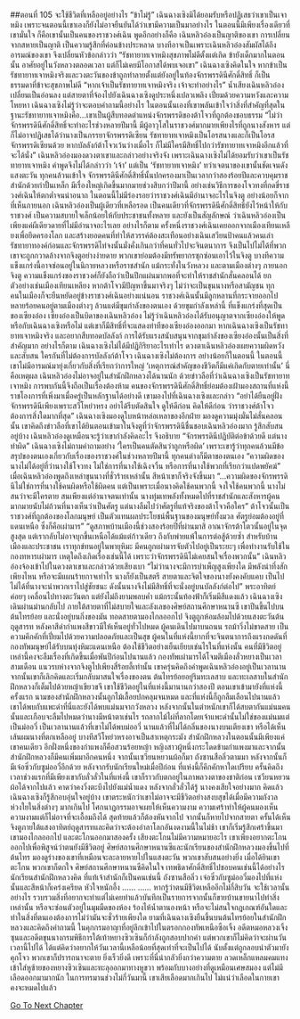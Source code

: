 ##ตอนที่ 105 จะใช้ชีวิตที่เหลืออยู่อย่างไร
“ข้าไม่รู้”
เฉินฉางเซิงมิได้ยอมรับหรือปฏิเสธว่าเขาเป็นเจาหมิง เพราะจนตอนนี้เขาเองก็ยังไม่อาจยืนยันได้ว่าเขามีความเป็นมาอย่างไร
ในตอนนี้มีเพียงเรื่องเดียวที่เขามั่นใจ ก็คือเขานั้นเป็นคนของราชวงศ์เฉิน พูดอีกอย่างก็คือ เฉินหลิวอ๋องเป็นญาติของเขา
การเปลี่ยนจากสหายเป็นญาติ เป็นความรู้สึกที่ค่อนข้างประหลาด
บางทีอาจเป็นเพราะเฉินหลิวอ๋องสัมผัสได้ถึงอารมณ์ของเขา จึงเปลี่ยนหัวข้อกล่าวว่า “รัชทายาทเจาหมิงสุขภาพไม่ดีตั้งแต่เกิด ข้ายังเด็กมากในตอนนั้น อาศัยอยู่ในวังหลวงตลอดเวลา แต่ก็ไม่เคยมีโอกาสได้พบเจอเขา”
เฉินฉางเซิงคิดในใจ หากข้าเป็นรัชทายาทเจาหมิงจริงและวงตะวันของข้าถูกทำลายตั้งแต่ยังอยู่ในท้องจักรพรรดินีศักดิ์สิทธิ์ ก็เป็นธรรมดาที่ข้าจะสุขภาพไม่ดี
“หากเจ้าเป็นรัชทายาทเจาหมิงจริง เจ้าจะทำอย่างไร”
น้ำเสียงเฉินหลิวอ๋องเปลี่ยนเป็นอ่อนลง แต่สายตาที่จ้องไปยังเฉินฉางเซิงดูประหนึ่งเปลวเพลิง เปี่ยมด้วยความหวังและความโหยหา
เฉินฉางเซิงไม่รู้ว่าจะตอบคำถามนี้อย่างไร ในตอนนั้นเองที่เขาพลันเข้าใจว่าสิ่งที่สำคัญที่สุดในฐานะรัชทายาทเจาหมิงคือ...เขาเป็นผู้สืบทอดตำแหน่งจักรพรรดิของต้าโจวที่ถูกต้องชอบธรรม
“ไม่ว่าจักรพรรดินีศักดิ์สิทธิ์จะทำอะไรช่วงหลายปีมานี้ มีผู้อาวุโสในราชวงศ์มากมายเพียงไรที่ถูกนางสังหาร แต่ก็ไม่อาจปฏิเสธได้ว่านางเป็นภรรยาจักรพรรดิเซียน รัชทายาทเจาหมิงเป็นโอรสนางและก็เป็นโอรสจักรพรรดิเซียนด้วย หากบัลลังก์ต้าโจวเว้นว่างเมื่อไร ก็ไม่มีใครมีสิทธิ์ไปกว่ารัชทายาทเจาหมิงอีกแล้วที่จะได้นั่ง”
เฉินหลิวอ๋องมองดวงตาเขาและกล่าวอย่างจริงจัง
เพราะเฉินฉางเซิงไม่ได้ยอมรับว่าเขาเป็นรัชทายาทเจาหมิง คำพูดจึงไม่ได้กล่าวว่า ‘เจ้า’ แต่เป็น ‘รัชทายาทเจาหมิง’
ทว่าเจตนาของเขานั้นชัดเจนดังแสงตะวัน ทุกคนล้วนเข้าใจ
จักรพรรดินีศักดิ์สิทธิ์นั้นปกครองมาเป็นเวลากว่าสองร้อยปีและควบคุมราชสำนักด้วยกำปั้นเหล็ก มีเรื่องใหญ่เกิดขึ้นมากมายช่วงสิบกว่าปีมานี้ อย่างเช่นวิธีการของโจวทงที่กดขี่ราชวงศ์เฉินให้ตกต่ำจนน่าอนาถ ในตอนนี้ไม่มีร่องรอยว่าราชวงศ์เฉินมีอำนาจอะไรในจิงตู อย่างน้อยก็จากที่เห็นภายนอก เฉินหลิวอ๋องเป็นผู้เดียวที่เหลือรอด เป็นคนเดียวที่จักรพรรดินีศักดิ์สิทธิ์ยังไว้หน้าให้กับราชวงศ์ เป็นความสบายใจเล็กน้อยให้กับประชาชนทั้งหลาย และยังเป็นสัญลักษณ์ ว่าเฉินหลิวอ๋องเป็นเพียงแค่ผีเดียวดายที่ไม่มีอำนาจอะไรเลย
อย่างไรก็ตาม ครั้งหนึ่งราชวงศ์เฉินเคยออกจากเมืองเทียนเหลียงเพื่อยึดครองโลก และสร้างยอดคนที่ทำให้สวรรค์ต้องสะเทือนอย่างเฉินเสวียนป้าคนแล้วคนเล่า รัชทายาทองค์ก่อนและจักรพรรดิไท่จงนั้นมั่งคั่งเกินกว่าที่คนทั่วไปจะจินตนาการ จึงเป็นไปไม่ได้ที่พวกเขาจะถูกกวาดล้างจากจิงตูอย่างง่ายดาย พวกเขาย่อมต้องมีทรัพยากรซุกซ่อนเอาไว้ในจิงตู บางทีความแข็งแกร่งนี้อาจซ่อนอยู่ในนิกายหลวงหรือราชสำนัก แม้กระทั่งในวังหลวง และตามเมืองต่างๆ ภายนอกจิงตู ความแข็งแกร่งของราชวงศ์ก็ยังถือว่าเป็นปึกแผ่นมากพอที่จะทำให้ราชสำนักสั่นคลอนได้
ยกตัวอย่างเช่นเมืองเทียนเหลียง หากต้าโจวมีปัญหาขึ้นมาจริงๆ ไม่ว่าจะเป็นขุนนางหรือสามัญชน ทุกคนในเมืองก็จะยืนหยัดอยู่ข้างราชวงศ์เฉินอย่างแน่นอน
ราชวงศ์เฉินนั้นมีลูกหลานที่กระจายออกไปหลายร้อยคนอยู่ตามเมืองต่างๆ ล้วนแต่มีขุมกำลังของตนเอง ด้วยขุมกำลังเหล่านี้ ที่แข็งแกร่งที่สุดเป็นของเซียงอ๋อง
เซียงอ๋องเป็นบิดาของเฉินหลิวอ๋อง
ไม่รู้ว่าเฉินหลิวอ๋องได้รับอนุญาตจากเซียงอ๋องให้พูดหรือกับเฉินฉางเซิงหรือไม่ แต่เขาก็มีสิทธิ์ที่จะแสดงท่าทีของเซียงอ๋องออกมา
หากเฉินฉางเซิงเป็นรัชทายาทเจาหมิงจริง และอยากสืบทอดบัลลังก์ การได้รับแรงสนับสนุนจากขุมกำลังของเซียงอ๋องนั้นเป็นสิ่งที่สำคัญมาก
อย่างไรก็ตาม เฉินฉางเซิงไม่ได้มีปฏิกิริยาอะไรเท่าไร
ดวงตาเฉินหลิวอ๋องเผยความผิดหวังและสับสน
ใครกันที่ไม่ต้องการบัลลังก์ต้าโจว
เฉินฉางเซิงไม่ต้องการ อย่างน้อยก็ในตอนนี้ ในตอนนี้ เขาไม่มีอารมณ์มายุ่งเกี่ยวกับสิ่งที่เรียกว่าการใหญ่
‘เหตุการณ์สำคัญของชีวิตก็มีแค่เกิดกับตายเท่านั้น’ นี่คือเหตุผล
เฉินหลิวอ๋องไม่อาจอยู่ในสำนักฝึกหลวงได้นานนัก ด้วยข่าวลือที่ว่าเฉินฉางเซิงเป็นรัชทายาทเจาหมิง การพบกันนี้จึงถือเป็นเรื่องต้องห้าม
คนของจักรพรรดินีศักดิ์สิทธิ์ย่อมต้องเฝ้ามองสถานที่แห่งนี้ ราชโองการที่เพิ่งมาเมื่อครู่เป็นหลักฐานได้อย่างดี
เขามองไปที่เฉินฉางเซิงและกล่าว “อย่าได้ยืนอยู่ฝั่งจักรพรรดินีเพียงเพราะสวีโหย่วหรง อย่าได้รีบตัดสินใจ ดูให้ดีก่อน คิดให้ดีก่อน ว่าราชวงศ์ต้าโจวต้องการสิ่งใดมากที่สุด”
เฉินฉางเซิงมองดูใบหน้าหล่อเหลาของอีกฝ่าย มองดูความมุ่งมั่นไม่สั่นคลอนนั้น เขาคิดถึงข่าวลือที่เขาได้ยินตอนเข้ามาในจิงตูที่ว่าจักรพรรดินีชื่นชอบเฉินหลิวอ๋องมาก รู้สึกสับสนอยู่บ้าง
เฉินหลิวอ๋องดูเหมือนจะรู้ว่าเขากำลังคิดอะไร จึงอธิบาย “จักรพรรดินีปฏิบัติต่อข้าด้วยดี แต่นางทำผิด”
เฉินฉางเซิงไม่ถามคำถามอย่าง ‘ใครเป็นคนตัดสินว่าถูกหรือผิด’ เพราะเขารู้ว่าทุกคนล้วนมีข้อสรุปของตนเองเกี่ยวกับเรื่องของราชวงศ์ในช่วงหลายปีมานี้ ทุกคนต่างก็มีตาของตนเอง
“ความผิดของนางไม่ได้อยู่ที่ว่านางใช้โจวทง ไม่ใช่การที่นางใช้เฉิงจวิ้น หรือการที่นางใช้พวกที่เรียกว่าแปดพยัคฆ์”
เมื่อเฉินหลิวอ๋องพูดถึงเหล่าขุนนางที่ชั่วร้ายเหล่านั้น สีหน้าเขาก็จริงจังขึ้นมา “...ความผิดของจักรพรรดินีไม่ใช่การที่นางใช้คนผิดหรือใช้ผิดคน แต่เป็นเพราะเมื่อนางคิดใช้คนพวกนี้ จงใจใช้คนพวกนี้ นางไม่สนว่าจะมีใครตาย สนเพียงแต่อำนาจตนเท่านั้น นางทุ่มเทพลังทั้งหมดไปที่ราชสำนักและสังหารผู้คนมากมายนับไม่ถ้วนที่นางเห็นว่าเป็นศัตรู แต่นางลืมไปว่าศัตรูที่แท้จริงของต้าโจวคือใคร”
ต้าโจวนั้นเป็นราชวงศ์ที่ถูกต้องของโลกมนุษย์ เป็นตัวแทนผลประโยชน์พื้นฐานของมนุษย์ทั้งมวล ศัตรูย่อมต้องอยู่ที่แดนเหนือ ซึ่งก็คือเผ่ามาร”
“ดูสภาพบ้านเมืองนี้ช่วงสองร้อยปีที่ผ่านมาสิ อาณาจักรต้าโตวนั้นอยู่ในจุดสูงสุด แต่เรากลับไม่อาจบุกขึ้นเหนือได้แม้แต่ก้าวเดียว ถึงกับพ่ายแพ้ในการต่อสู้ด้วยซ้ำ สำหรับบ้านเมืองและประชาชน เราทุกข์ทนอยู่ในพายุหิมะ มีคนถูกเผ่ามารจับตัวไปอยู่เป็นระยะๆ เพื่อทำงานรับใช้ในกองทหารเผ่ามาร เหตุใดถึงเกิดเรื่องเช่นนี้ได้ เพราะว่าจักรพรรดินีไม่เคยสนใจเรื่องพวกนั้น”
เฉินหลิวอ๋องจ้องเข้าไปในดวงตาเขาและกล่าวด้วยเสียงเบา “ไม่ว่านางจะมีการบำเพ็ญสูงเพียงใด มีพลังน่าทึ่งสักเพียงไหน หรือจะมีแผนร้ายกาจเท่าไร นางก็ยังเป็นสตรี สายตาและจิตใจของนางยังคงคับแคบ เป็นไปไม่ได้ที่นางจะนำพวกเราไปสู่ชัยชนะ ดังนั้นนางจึงไม่มีสิทธิ์ที่จะนั่งอยู่บนบัลลังก์ต่อไป”
พระอาทิตย์ค่อยๆ เคลื่อนไปทางตะวันตก แต่ยังไม่ถึงยามพลบค่ำ แม้กระนั้นท้องฟ้าก็เริ่มมีสีแดงแล้ว
เฉินฉางเซิงเดินผ่านม่านกลับไป ภายใต้สายตาที่ไม่สบายใจและลังเลของศิษย์สถานศึกษาหนานซี เขาปีนขึ้นไปบนต้นไทรย้อย และนั่งอยู่บนกิ่งของมัน ทอดสายตามองไกลออกไป
จิงตูถูกห้อมล้อมไปด้วยแสงตะวันต้นฤดูสารท หลังคาสีดำกำแพงสีขาวมีให้เห็นอยู่ทั่วไปหมด ผู้คนเดินไปมาบนถนน รถม้าวิ่งไม่ขาดสาย เป็นความคึกคักที่เปี่ยมไปด้วยความปลอดภัยและเป็นสุข
ผู้คนในที่แห่งนี้ยากที่จะจินตนาการถึงแรงกดดันที่กองทัพมนุษย์ได้รับบนทุ่งหิมะแดนเหนือ ต้องใช้ชีวิตอย่างเย็นเยียบเช่นไรในที่แห่งนั้น
คนที่มีชีวิตอยู่เหล่านี้คงจะลืมเรื่องที่เกิดขึ้นเมื่อพันปีก่อนไปนานแล้ว กองทัพเผ่ามารได้โจมตีเมืองลั่วหยางเป็นเวลาสามเดือน แนวรบห่างจากจิงตูไปเพียงสี่ร้อยลี้เท่านั้น
เขาครุ่นคิดถึงคำพูดเฉินหลิวอ๋องอยู่เป็นเวลานาน จากนั้นเขาก็เลิกคิดและเริ่มกลับมาสนใจเรื่องของตน
ต้นไทรย้อยอยู่ริมทะเลสาบ และทะเลสาบในสำนักฝึกหลวงก็เต็มไปด้วยหญ้าเขียวขจี
เขาใช้ชีวิตอยู่ในที่แห่งนี้มานานกว่าสองปี ตอนเขาเข้ามายังที่แห่งนี้ครั้งแรก นามของสำนักฝึกหลวงนั้นถูกไม้เลื้อยปกคลุมจนหมด และที่แห่งนี้ก็ถูกลืมเลือนไปนานแล้ว
เขาได้พบกับแพะดำที่นี่และยังได้พบแม่นมจากวังหลวง หลังจากนั้นในตำหนักเขาก็ได้สบตากันแม่นมคนนั้นและเกือบจะลืมไปหมดว่านางมีหน้าตาเช่นไร
รถลากไม้ไผ่ที่ลากโดยเจ้าแพะดำนั้นไม่ใช่ของแม่นมแต่เป็นม่ออวี่
เป็นเวลานานแล้วที่เขาไม่ได้พบม่ออวี่ นานแล้วที่ไม่ได้กลิ่นของนางบนเตียงเขา หรือได้เห็นเส้นผมนางที่ตกเหลืออยู่ บางทีสวีโหย่วหรงอาจเป็นสาเหตุกระมัง
สำนักฝึกหลวงในตอนนั้นมีเพียงแค่เขาคนเดียว
อีกฝั่งหนึ่งของกำแพงก็คือสวนร้อยหญ้า หญิงสาวผู้หนึ่งกระโดดข้ามกำแพงมาและจากนั้นสำนักฝึกหลวงก็มีคนเพิ่มมาอีกคนหนึ่ง
จากนั้นเซวียนหยวนผ้อก็มา ถังซานสือลิ่วตามมา หลังจากนั้นก็มีเจ๋อซิ่วกับซูม่ออวี๋อีกด้วย หลังจากรับนักเรียนใหม่เมื่อปีก่อน ที่แห่งนี้ก็คึกคักหาใดเปรียบ
ครั้นคิดถึงเวลาช่วงแรกที่มีเพียงเขากับลั่วลั่วในที่แห่งนี้ เขาก็ราวกับตกอยู่ในภาพลวงตาของชาติก่อน
เซวียนหยวนผ้อได้จากไปแล้ว คาดว่าคงวิ่งตะบึงไปยังแม่น้ำแดง หลังจากลั่วลั่วได้รู้ นางคงเสียใจอย่างมาก
คิดแล้วเฉินฉางเซิงก็รู้สึกอบอุ่นใจอยู่บ้าง เขาตระหนักว่าเขาไม่อาจจะมีชีวิตอย่างสงบสุขได้เมื่อมีความกังวลห่วงใยในสิ่งต่างๆ มากเกินไป
โศกนาฏกรรมอาจเผยให้เห็นความงาม ความเศร้าทำให้ผู้คนมองเห็นความงามแต่ก็ไม่อาจที่จะเอื้อมถึงได้ สุดท้ายแล้วก็ต้องหันจากไป จากนั้นก็หายไปจากสายตา
ครั้นได้เห็นจิงตูภายใต้แสงอาทิตย์ฤดูสารทและคิดว่าจะต้องอำลาโลกอันงดงามนี้ในไม่ช้า เขาก็เริ่มรู้สึกเศร้าขึ้นมา
เขามองไกลออกไป และตะโกนออกมาสองครั้ง เสียงตะโกนไม่มีความหมายอะไร เขาเพียงอยากตะโกนออกไปเพื่อพิสูจน์ว่าตนยังมีชีวิตอยู่
ศิษย์สถานศึกษาหนานซีและนักเรียนของสำนักฝึกหลวงมองขึ้นไปที่ต้นไทร มองดูร่างของเขาที่เหมือนจะละลายหายไปในแสงตะวัน พวกเขาสับสนอย่างยิ่ง เมื่อได้ยินเขาตะโกน พวกเขาก็ตกใจ ศิษย์สถานศึกษาหนานซีคิดในใจ เทพธิดาศักดิ์สิทธิ์ไปชอบคนเช่นนี้ได้อย่างไร นักเรียนสำนักฝึกหลวงคิด ที่แท้เจ้าสำนักก็เป็นคนเช่นนี้
ถังซานสือลิ่ว เจ๋อซิ่วกับซูม่ออวี๋มองไปที่แห่งนั้นและสีหน้าก็เคร่งเครียด หัวใจหนักอึ้ง
……
……
หากรู้ว่าตนมีชีวิตเหลืออีกไม่กี่สิบวัน จะใช้เวลานั้นอย่างไร รวบรวมสิ่งที่อยากจะทำแต่ไม่เคยทำแล้วบันทึกเป็นรายการจากนั้นก็ขายบ้านขายนาไปทำสิ่งเหล่านั้น หรือจะซ่อนตัวอยู่ในมุมมืดของห้อง ร้องไห้น้ำตานองหน้า หรือจะไม่สนใจกฎเกณฑ์อันใดและทำในสิ่งที่ตนเองต้องการไม่ว่ามันจะชั่วร้ายเพียงใด
ยามที่เฉินฉางเซิงยืนขึ้นบนต้นไทรย้อยในสำนักฝึกหลวงและคิดถึงคำถามนี้ ในคุกกรมอาญาที่อยู่ลึกเข้าไปในตรอกกองทัพเหนือซือเจิ้ง อดีตหมอหลวงเจิ้งซุนและอดีตขุนนางกรมพิธีการใต้เท้าหยางซิวเซินก็กำลังถูกสอบปากคำ แต่พวกเขาก็ไม่คิดว่าจะผ่านวันเวลานี้ไปได้ ได้แต่คิดว่าอยากให้วันเวลานี้เหลือน้อยที่สุดเท่าที่จะเป็นไปได้
นับตั้งแต่ถูกลอบนำตัวมายังคุกโจว พวกเขาก็ปรารถนาจะตาย ยิ่งเร็วยิ่งดี เพราะที่นี่น่ากลัวยิ่งกว่าความตาย
ลวดเหล็กแหลมคมแทงเข้าใส่หูซ้ายของหยางซิวเซินและทะลุออกมาทางหูขวา พร้อมกับบางอย่างที่ดูเหมือนเศษสมอง แต่ไม่มีเลือดออกมามากนัก ในการทรมานช่วงไม่กี่วันมานี้ เขาเสียเลือดมากเกินไป ไม่แน่ว่าเลือดในกายเขาคงจะหมดไปแล้ว


[Go To Next Chapter]( ./615.md)